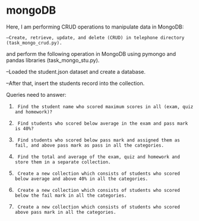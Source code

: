 # mongoDB

Here, 
I am performing CRUD operations to manipulate data in MongoDB:

    –Create, retrieve, update, and delete (CRUD) in telephone directory (task_mongo_crud.py).
 
and perform the following operation in MongoDB using pymongo and pandas libraries (task_mongo_stu.py).

  –Loaded the student.json dataset and create a database.

  –After that, insert the students record into the collection.

Queries need to answer:
1)      Find the student name who scored maximum scores in all (exam, quiz and homework)?
2)      Find students who scored below average in the exam and pass mark is 40%?
3)      Find students who scored below pass mark and assigned them as fail, and above pass mark as pass in all the categories.
4)      Find the total and average of the exam, quiz and homework and store them in a separate collection.
5)      Create a new collection which consists of students who scored below average and above 40% in all the categories.
6)      Create a new collection which consists of students who scored below the fail mark in all the categories.
7)      Create a new collection which consists of students who scored above pass mark in all the categories.

